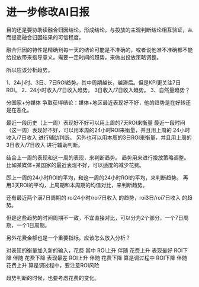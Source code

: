 # 进一步修改AI日报

目的还是要协助读融合归因结论，形成结论，与投放的主观判断结论相互验证，从而提高融合归因结果的可信程度。

融合归因的特性是精确到每一天的结论可能是不准确的，或者说他准不准确都不能给投放带来指导意义。需要一定时间的趋势，来做出投放策略调整。

所以应该分析趋势。

1、24小时、3日、7日ROI趋势。其中周期越长，越滞后。但是KPI更关注7日ROI。
2、24小时收入/7日收入趋势。 3日收入/7日收入趋势。
3、自然量趋势？

分国家+分媒体
争取获得结论：媒体+地区最近表现好不好，他的趋势是在好转还是在恶化。

最近一段历史（上一周）表现好不好可以用上周的7天ROI来衡量
最近一段时间（这一周）表现好不好，可以用本周的24小时ROI来衡量，并且用上周的 24小时收入/7日收入 进行辅助判断。
另外也可以用本周的3日ROI来衡量，并且用上周的 3日收入/7日收入 进行辅助判断。

结合上一周的表现和这一周的表现，来判断趋势。
趋势用来进行投放策略调整。比如某媒体+某国家的最近表现不好，可以适度的减少花费。

即上一周的24小时ROI的平均，和这一周的24小时ROI的平均，来判断趋势。
再用3天ROI的平均，上周期和本周期的均值对比，来判断趋势。

还有最近两个满7日周期的 roi24小时/roi7日收入 的趋势，roi3日/roi7日收入 的趋势。

但是这些趋势的时间周期不一致，不宜直接对比，可以分为2个部分，一个7日周期，一个1日周期。

另外花费金额也是一个重要指标。应该怎么放入分析？

对表现的衡量加入新的输入，花费
其中 
ROI上升 伴随 花费上升 表现最好
ROI下降 伴随 花费下降 表现最差
ROI上升 伴随 花费下降 算是调过程中
ROI下降 伴随 花费上升 算是调过程中，要注意ROI风险

趋势判断的时候，也要考虑花费的变化。

